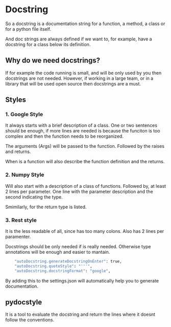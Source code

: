 # Docstring 

So a docstring is a documentation string for a function, a method, a class or for a python file itself.

And doc strings are always defined if we want to, for example, have a docstring for a class below its definition.

## Why do we need docstrings?

If for example the code running is small, and will be only used by you then docstrings are not needed. However, if working in a large team, or in a library that will be used open source then docstrings are a must.

## Styles

### 1. Google Style

It always starts with a brief description of a class. One or two sentences should be enough, if more lines are needed is because the funciton is too complex and then the function needs to be reorganized.

The arguments (Args) will be passed to the function. Followed by the raises and returns.

When is a function will also describe the function definition and the returns.

### 2. Numpy Style

Will also start with a description of a class of functions. Followed by, at least 2 lines per parameter. One line with the parameter description and the second indicating the type. 

Smimilarly, for the return type is listed. 

### 3. Rest style

It is the less readable of all, since has too many colons. Also has 2 lines per paramenter.

Docstrings should be only needed if is really needed. Otherwise type annotations will be enough and easier to mantain.

```bash
    "autoDocstring.generateDocstringOnEnter": true,
    "autoDocstring.quoteStyle": "'''",
    "autoDocstring.docstringFormat": "google",
```

By adding this to the settings.json will automatically help you to generate documentation.

## pydocstyle

It is a tool to evaluate the docstring and return the lines where it doesnt follow the conventions.

